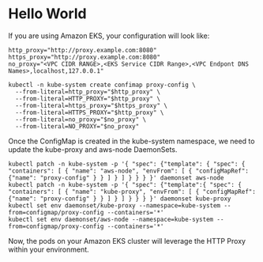 # Hello World

If you are using Amazon EKS, your configuration will look like:

```
http_proxy="http://proxy.example.com:8080"
https_proxy="http://proxy.example.com:8080"
no_proxy="<VPC CIDR RANGE>,<EKS Service CIDR Range>,<VPC Endpont DNS Names>,localhost,127.0.0.1"

kubectl -n kube-system create confimap proxy-config \
  --from-literal=http_proxy="$http_proxy" \
  --from-literal=HTTP_PROXY="$http_proxy" \
  --from-literal=https_proxy="$https_proxy" \
  --from-literal=HTTPS_PROXY="$http_proxy" \
  --from-literal=no_proxy="$no_proxy" \
  --from-literal=NO_PROXY="$no_proxy"
```

Once the ConfigMap is created in the kube-system namespace, we need to update the kube-proxy and aws-node DaemonSets.

```
kubectl patch -n kube-system -p '{ "spec": {"template": { "spec": { "containers": [ { "name": "aws-node", "envFrom": [ { "configMapRef": {"name": "proxy-config" } } ] } ] } } } }' daemonset aws-node
kubectl patch -n kube-system -p '{ "spec": {"template":{ "spec": { "containers": [ { "name": "kube-proxy", "envFrom": [ { "configMapRef": {"name": "proxy-config" } } ] } ] } } } }' daemonset kube-proxy
kubectl set env daemonset/kube-proxy --namespace=kube-system --from=configmap/proxy-config --containers='*'
kubectl set env daemonset/aws-node --namespace=kube-system --from=configmap/proxy-config --containers='*'
```

Now, the pods on your Amazon EKS cluster will leverage the HTTP Proxy within your environment.